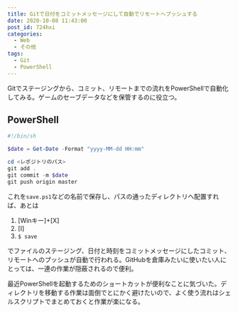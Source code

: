 ```yaml
---
title: Gitで日付をコミットメッセージにして自動でリモートへプッシュする
date: 2020-10-08 11:43:00
post_id: 724hxi
categories:
  - Web
  - その他
tags:
  - Git
  - PowerShell
---
```


Gitでステージングから、コミット、リモートまでの流れをPowerShellで自動化してみる。ゲームのセーブデータなどを保管するのに役立つ。

<!-- more -->

## PowerShell

```powershell
#!/bin/sh

$date = Get-Date -Format "yyyy-MM-dd HH:mm"

cd <レポジトリのパス>
git add .
git commit -m $date
git push origin master
```

これを`save.ps1`などの名前で保存し、パスの通ったディレクトリへ配置すれば、あとは

1. [Winキー]+[X]
2. [I]
3. `$ save`

でファイルのステージング、日付と時刻をコミットメッセージにしたコミット、リモートへのプッシュが自動で行われる。GitHubを倉庫みたいに使いたい人にとっては、一連の作業が隠蔽されるので便利。

最近PowerShellを起動するためのショートカットが便利なことに気づいた。ディレクトリを移動する作業は面倒でとにかく避けたいので、よく使う流れはシェルスクリプトでまとめておくと作業が楽になる。
